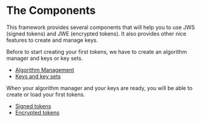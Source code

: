 The Components
==============

This framework provides several components that will help you to use JWS (signed tokens) and JWE (encrypted tokens).
It also provides other nice features to create and manage keys. 

Before to start creating your first tokens, we have to create an algorithm manager and keys or key sets.

* [Algorithm Management](doc/jwa/index.md)
* [Keys and key sets](doc/jwk/index.md)

When your algorithm manager and your keys are ready, you will be able to create or load your first tokens.

* [Signed tokens](doc/jws/index.md)
* [Encrypted tokens](doc/jwe/index.md)
